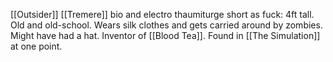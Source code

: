 [[Outsider]]
[[Tremere]]
bio and electro thaumiturge
short as fuck: 4ft tall. Old and old-school. Wears silk clothes and gets carried around by zombies. Might have had a hat.
Inventor of [[Blood Tea]].
Found in [[The Simulation]] at one point. 
